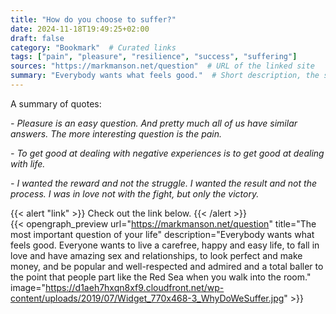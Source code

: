 ```yaml
---
title: "How do you choose to suffer?"
date: 2024-11-18T19:49:25+02:00
draft: false
category: "Bookmark"  # Curated links
tags: ["pain", "pleasure", "resilience", "success", "suffering"]
sources: "https://markmanson.net/question"  # URL of the linked site
summary: "Everybody wants what feels good."  # Short description, the same as 'description' in the OpenGraph preview
---
```

A summary of quotes:

*- Pleasure is an easy question. And pretty much all of us have similar answers. The more interesting question is the pain.*

*- To get good at dealing with negative experiences is to get good at dealing with life.*

*- I wanted the reward and not the struggle. I wanted the result and not the process. I was in love not with the fight, but only the victory.*

{{< alert "link" >}}
Check out the link below.
{{< /alert >}}
<br>
{{< opengraph_preview url="https://markmanson.net/question" title="The most important question of your life" description="Everybody wants what feels good. Everyone wants to live a carefree, happy and easy life, to fall in love and have amazing sex and relationships, to look perfect and make money, and be popular and well-respected and admired and a total baller to the point that people part like the Red Sea when you walk into the room." image="https://d1aeh7hxqn8xf9.cloudfront.net/wp-content/uploads/2019/07/Widget_770x468-3_WhyDoWeSuffer.jpg" >}}